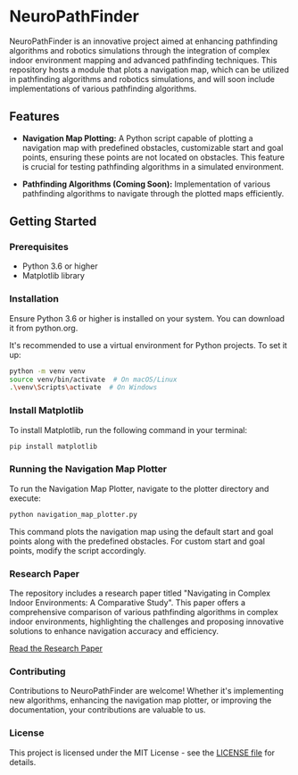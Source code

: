 # NeuroPathFinder

NeuroPathFinder is an innovative project aimed at enhancing pathfinding algorithms and robotics simulations through the integration of complex indoor environment mapping and advanced pathfinding techniques. This repository hosts a module that plots a navigation map, which can be utilized in pathfinding algorithms and robotics simulations, and will soon include implementations of various pathfinding algorithms.

## Features

- **Navigation Map Plotting:** A Python script capable of plotting a navigation map with predefined obstacles, customizable start and goal points, ensuring these points are not located on obstacles. This feature is crucial for testing pathfinding algorithms in a simulated environment.

- **Pathfinding Algorithms (Coming Soon):** Implementation of various pathfinding algorithms to navigate through the plotted maps efficiently.

## Getting Started

### Prerequisites

- Python 3.6 or higher
- Matplotlib library

### Installation

Ensure Python 3.6 or higher is installed on your system. You can download it from python.org.

It's recommended to use a virtual environment for Python projects. To set it up:

```bash
python -m venv venv
source venv/bin/activate  # On macOS/Linux
.\venv\Scripts\activate  # On Windows
```

### Install Matplotlib

To install Matplotlib, run the following command in your terminal:

```bash
pip install matplotlib
```

### Running the Navigation Map Plotter

To run the Navigation Map Plotter, navigate to the plotter directory and execute:

```bash
python navigation_map_plotter.py
```

This command plots the navigation map using the default start and goal points along with the predefined obstacles. For custom start and goal points, modify the script accordingly.

### Research Paper

The repository includes a research paper titled "Navigating in Complex Indoor Environments: A Comparative Study". This paper offers a comprehensive comparison of various pathfinding algorithms in complex indoor environments, highlighting the challenges and proposing innovative solutions to enhance navigation accuracy and efficiency.

[Read the Research Paper](https://github.com/AlperHuseyn/NeuroPathFinder/blob/main/Navigating%20in%20Complex%20Indoor%20Environments%3A%20A%20Comparative%20Study.pdf)

### Contributing

Contributions to NeuroPathFinder are welcome! Whether it's implementing new algorithms, enhancing the navigation map plotter, or improving the documentation, your contributions are valuable to us.

### License

This project is licensed under the MIT License - see the [LICENSE file](https://github.com/AlperHuseyn/NeuroPathFinder/blob/main/license/LICENSE.md) for details.